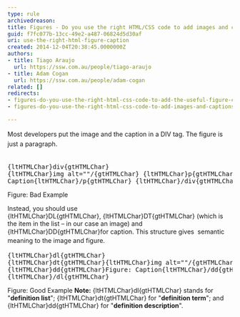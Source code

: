```yaml
---
type: rule
archivedreason: 
title: Figures - Do you use the right HTML/CSS code to add images and captions?
guid: f7fc077b-13cc-49e2-a487-06824d5d30af
uri: use-the-right-html-figure-caption
created: 2014-12-04T20:38:45.0000000Z
authors:
- title: Tiago Araujo
  url: https://ssw.com.au/people/tiago-araujo
- title: Adam Cogan
  url: https://ssw.com.au/people/adam-cogan
related: []
redirects:
- figures-do-you-use-the-right-html-css-code-to-add-the-useful-figure-caption
- figures-do-you-use-the-right-html-css-code-to-add-images-and-captions

---
```



<span style="line-height&#58;1.6;">Most developers put the image and the caption in a DIV tag. The figure is just a paragraph.</span>
<br><excerpt class='endintro'></excerpt><br>
<font class="ms-rteCustom-CodeArea"> <pre>{ltHTMLChar}div{gtHTMLChar}
{ltHTMLChar}img alt=&quot;&quot;/{gtHTMLChar}
{ltHTMLChar}p{gtHTMLChar}Figure&#58; Caption{ltHTMLChar}/p{gtHTMLChar}
{ltHTMLChar}/div{gtHTMLChar}
</pre> </font> <span class="ms-rteCustom-FigureBad">Figure&#58; Bad Example</span>
<p>Instead, you should use {ltHTMLChar}DL{gtHTMLChar},&#160;{ltHTMLChar}DT{gtHTMLChar} (which is the item in the list – in our case an image) and {ltHTMLChar}DD{gtHTMLChar}for caption. This structure gives <span style="line-height&#58;20.8px;">&#160;semantic meaning</span> to&#160;the image and&#160;figure.​<br></p> 
<font class="ms-rteCustom-CodeArea"> <pre>{ltHTMLChar}dl{gtHTMLChar}
{ltHTMLChar}dt{gtHTMLChar}{ltHTMLChar}img alt=&quot;&quot;/{gtHTMLChar}{ltHTMLChar}/dt{gtHTMLChar}
{ltHTMLChar}dd{gtHTMLChar}Figure&#58; Caption{ltHTMLChar}/dd{gtHTMLChar}
{ltHTMLChar}/dl{gtHTMLChar}
</pre> </font> <span class="ms-rteCustom-FigureGood">Figure&#58; Good Example </span> <b>Note&#58;</b>&#160;{ltHTMLChar}dl{gtHTMLChar} stands for &quot;<b>definition list</b>&quot;; {ltHTMLChar}dt{gtHTMLChar} for &quot;<b>definition term</b>&quot;; and {ltHTMLChar}dd{gtHTMLChar} for &quot;<b>definition description</b>&quot;.<br>


